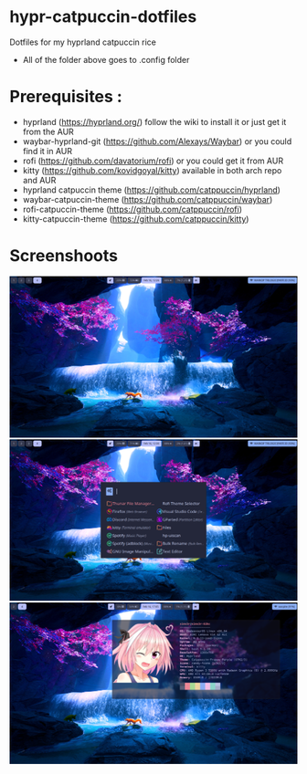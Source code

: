 # hypr-catpuccin-dotfiles
Dotfiles for my hyprland catpuccin rice
- All of the folder above goes to .config folder

# Prerequisites :
- hyprland (https://hyprland.org/) follow the wiki to install it or just get it from the AUR
- waybar-hyprland-git (https://github.com/Alexays/Waybar) or you could find it in AUR
- rofi (https://github.com/davatorium/rofi) or you could get it from AUR
- kitty (https://github.com/kovidgoyal/kitty) available in both arch repo and AUR
- hyprland catpuccin theme (https://github.com/catppuccin/hyprland) 
- waybar-catpuccin-theme (https://github.com/catppuccin/waybar)
- rofi-catpuccin-theme (https://github.com/catppuccin/rofi) 
- kitty-catpuccin-theme (https://github.com/catppuccin/kitty)

# Screenshoots
![screenshoot1](ss1.png "Screenshot 1")
![screenshoot1](ss2.png "Screenshot 2")
![screenshoot1](ss3.png "Screenshot 3")
